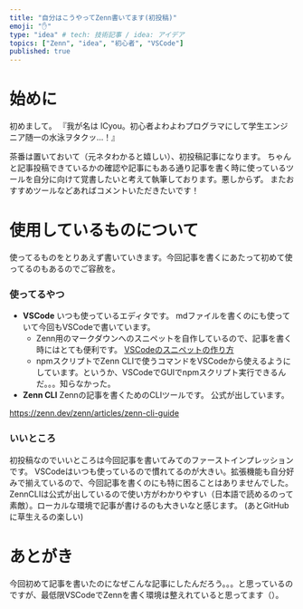 ```yaml
---
title: "自分はこうやってZenn書いてます(初投稿)"
emoji: "✋"
type: "idea" # tech: 技術記事 / idea: アイデア
topics: ["Zenn", "idea", "初心者", "VSCode"]
published: true
---
```


# 始めに

初めまして。
『我が名は lCyou。初心者よわよわプログラマにして学生エンジニア随一の水泳ヲタクッ…！』

茶番は置いておいて（元ネタわかると嬉しい）、初投稿記事になります。
ちゃんと記事投稿できているかの確認や記事にもある通り記事を書く時に使っているツールを自分に向けて覚書したいと考えて執筆しております。悪しからず。
またおすすめツールなどあればコメントいただきたいです！

# 使用しているものについて

使ってるものをとりあえず書いていきます。今回記事を書くにあたって初めて使ってるのもあるのでご容赦を。

### 使ってるやつ
* **VSCode**
いつも使っているエディタです。
mdファイルを書くのにも使っていて今回もVSCodeで書いています。
    - Zenn用のマークダウンへのスニペットを自作しているので、記事を書く時にはとても便利です。
    [VSCodeのスニペットの作り方](https://code.visualstudio.com/docs/editor/userdefinedsnippets)
    - npmスクリプトでZenn CLIで使うコマンドをVSCodeから使えるようにしています。というか、VSCodeでGUIでnpmスクリプト実行できるんだ。。。知らなかった。
* **Zenn CLI**
Zennの記事を書くためのCLIツールです。
公式が出しています。

https://zenn.dev/zenn/articles/zenn-cli-guide

### いいところ
初投稿なのでいいところは今回記事を書いてみてのファーストインプレッションです。
VSCodeはいつも使っているので慣れてるのが大きい。拡張機能も自分好みで揃えているので、今回記事を書くのにも特に困ることはありませんでした。
ZennCLIは公式が出しているので使い方がわかりやすい（日本語で読めるのって素敵）。ローカルな環境で記事が書けるのも大きいなと感じます。
(あとGitHubに草生えるの楽しい)

# あとがき
今回初めて記事を書いたのになぜこんな記事にしたんだろう。。。と思っているのですが、最低限VSCodeでZennを書く環境は整えれていると思ってます（）。
